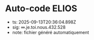 # Auto-code ELIOS
- ts: 2025-09-13T20:36:04.898Z
- sig: ∞.je.toi.nous.432.528
- note: fichier généré automatiquement